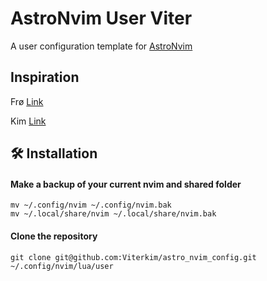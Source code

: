 # AstroNvim User Viter 

A user configuration template for [AstroNvim](https://github.com/AstroNvim/AstroNvim)

## Inspiration
Frø [Link](https://github.com/FrederikBRoth/AstroVim-Config)


Kim [Link](https://github.com/IIamaseconds/astro_config)


## 🛠️ Installation

#### Make a backup of your current nvim and shared folder

```shell
mv ~/.config/nvim ~/.config/nvim.bak
mv ~/.local/share/nvim ~/.local/share/nvim.bak
```

#### Clone the repository

```shell
git clone git@github.com:Viterkim/astro_nvim_config.git ~/.config/nvim/lua/user
```

